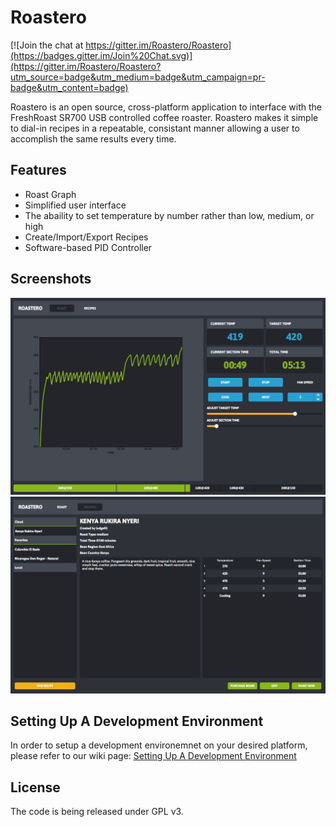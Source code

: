 # Roastero

[![Join the chat at https://gitter.im/Roastero/Roastero](https://badges.gitter.im/Join%20Chat.svg)](https://gitter.im/Roastero/Roastero?utm_source=badge&utm_medium=badge&utm_campaign=pr-badge&utm_content=badge)

Roastero is an open source, cross-platform application to interface with the FreshRoast SR700 USB controlled coffee roaster. Roastero makes it simple to dial-in recipes in a repeatable, consistant manner allowing a user to accomplish the same results every time.

## Features
- Roast Graph
- Simplified user interface
- The abaility to set temperature by number rather than low, medium, or high
- Create/Import/Export Recipes
- Software-based PID Controller

## Screenshots
![Roast Tab Screenshot](screenshots/screen01.png)
![Recipe Tab Screenshot](screenshots/screen02.png)

## Setting Up A Development Environment
In order to setup a development environemnet on your desired platform, please refer to our wiki page: [Setting Up A Development Environment](https://github.com/Roastero/Roastero/wiki/Setting-Up-A-Development-Environment)

## License
The code is being released under GPL v3.
